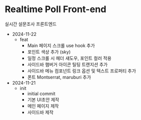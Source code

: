# Realtime Poll Front-end

실시간 설문조사 프론트엔드

- 2024-11-22
  - feat
    - Main 페이지 스크롤 use hook 추가
    - 포인트 색상 추가 (sky)
    - 일정 스크롤 시 헤더 섀도우, 포인트 컬러 적용
    - 사이드바 햄버거 아이콘 틸팅 트랜지션 추가
    - 사이드바 메뉴 컴포넌트 링크 옵션 및 텍스트 프로퍼티 추가
    - 폰트 Montserrat, maruburi 추가
- 2024-11-21
  - init
    - initial commit
    - 기본 UI초안 제작
    - 메인 페이지 제작
    - 사이드바 제작